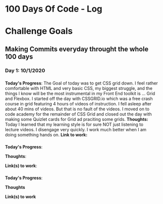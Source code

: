 # 100 Days Of Code - Log

# Challenge Goals 
## Making Commits everyday throught the whole 100 days

### Day 1: 10/1/2020
##### 

**Today's Progress**: 
The Goal of today was to get CSS grid down. I feel rather comfortable with HTML and very basic CSS, my biggest struggle, and the things I know will be the most instrumental in my Front End toolkit is ... Grid and Flexbox. I started off the day with CSSGRID.io which was a free crash course in grid featuring 4 hours of videos of instruction. I fell asleep after about 40 mins of videos. But that is no fault of the videos. I moved on to code academy for the remainder of CSS Grid and closed out the day with making some Quizlet cards for Grid ad praciting some grids.
**Thoughts:** 
Today I learned that my learning style is for sure NOT just listening to lecture videos. I disengage very quickly. I work much better when I am doing something hands on. 
**Link to work:** 

### 
#####

**Today's Progress**: 

**Thoughts**: 

**Link(s) to work**: 


### 

**Today's Progress**: 

**Thoughts** 

**Link(s) to work**

